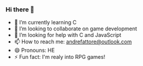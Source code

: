 ### Hi there 👋

<!--
**L0boDoMar/L0boDoMar** is a ✨ _special_ ✨ repository because its `README.md` (this file) appears on your GitHub profile.

Here are some ideas to get you started:-->

- 🌱 I’m currently learning C
- 👯 I’m looking to collaborate on game development
- 🤔 I’m looking for help with C and JavaScript
- 📫 How to reach me: andrefattore@outlook.com
- 😄 Pronouns: HE
- ⚡ Fun fact: I'm realy into RPG games!


